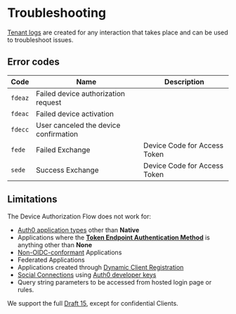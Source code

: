 # Troubleshooting

[Tenant logs](/logs#log-data-event-listing) are created for any interaction that takes place and can be used to troubleshoot issues.

## Error codes

| Code       | Name | Description |
|------------|------|-------------|
| `fdeaz`    | Failed device authorization request | |	
| `fdeac`    | Failed device activation | |	
| `fdecc`    | User canceled the device confirmation | |
| `fede`     | Failed Exchange | Device Code for Access Token |
| `sede`     | Success Exchange | Device Code for Access Token |

## Limitations

The Device Authorization Flow does not work for:

* [Auth0 application types](/applications/concepts/app-types-auth0) other than **Native**
* Applications where the [**Token Endpoint Authentication Method**](/dashboard/reference/settings-application) is anything other than **None**
* [Non-OIDC-conformant](/dashboard/reference/settings-application#oauth) Applications
* Federated Applications
* Applications created through [Dynamic Client Registration](/api-auth/dynamic-client-registration)
* [Social Connections](/connections) using [Auth0 developer keys](/connections/social/devkeys)
* Query string parameters to be accessed from hosted login page or rules.

We support the full [Draft 15](https://tools.ietf.org/html/draft-ietf-oauth-device-flow-15), except for confidential Clients.
